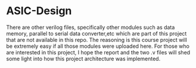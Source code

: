 # ASIC-Design
There are other verilog files, specifically other modules such as data memory, parallel to serial data converter,etc which are part of this project that are not available in this repo. The reasoning is this course project will be extremely easy if all those modules were uploaded here. For those who are interested in this project, I hope the report and the two .v files will shed some light into how this project architecture was implemented.
